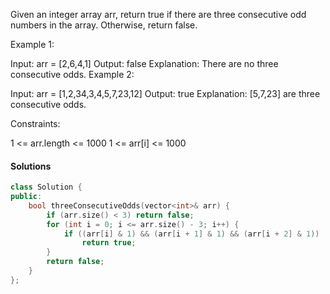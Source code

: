 Given an integer array arr, return true if there are three consecutive odd numbers in the array. Otherwise, return false.
 

Example 1:

Input: arr = [2,6,4,1]
Output: false
Explanation: There are no three consecutive odds.
Example 2:

Input: arr = [1,2,34,3,4,5,7,23,12]
Output: true
Explanation: [5,7,23] are three consecutive odds.
 

Constraints:

1 <= arr.length <= 1000
1 <= arr[i] <= 1000


#### Solutions

```cpp
class Solution {
public:
    bool threeConsecutiveOdds(vector<int>& arr) {
        if (arr.size() < 3) return false;
        for (int i = 0; i <= arr.size() - 3; i++) {
            if ((arr[i] & 1) && (arr[i + 1] & 1) && (arr[i + 2] & 1))
                return true;
        }
        return false;
    }
};
```